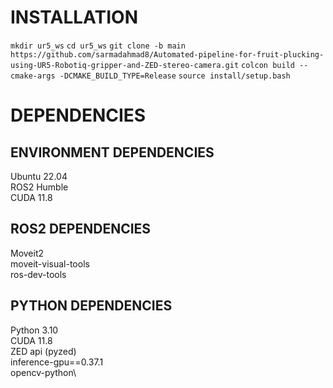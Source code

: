 # INSTALLATION
```mkdir ur5_ws```
```cd ur5_ws```
```git clone -b main https://github.com/sarmadahmad8/Automated-pipeline-for-fruit-plucking-using-UR5-Robotiq-gripper-and-ZED-stereo-camera.git```
```colcon build --cmake-args -DCMAKE_BUILD_TYPE=Release```
```source install/setup.bash```

# DEPENDENCIES
## ENVIRONMENT DEPENDENCIES
Ubuntu 22.04\
ROS2 Humble\
CUDA 11.8

## ROS2 DEPENDENCIES
Moveit2\
moveit-visual-tools\
ros-dev-tools

## PYTHON DEPENDENCIES
Python 3.10\
CUDA 11.8\
ZED api (pyzed)\
inference-gpu==0.37.1\
opencv-python\
